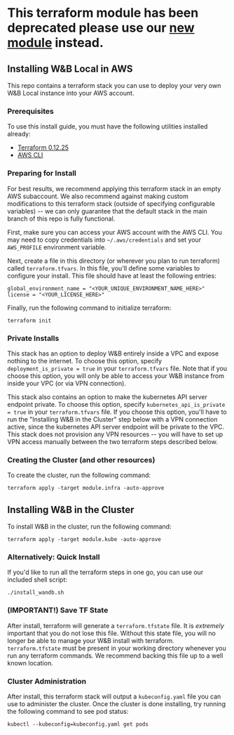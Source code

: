 # This terraform module has been deprecated please use our [new module](https://github.com/wandb/terraform-aws-wandb) instead.

## Installing W&B Local in AWS

This repo contains a terraform stack you can use to deploy your very own W&B Local instance into your AWS account.

### Prerequisites

To use this install guide, you must have the following utilities installed already:
* [Terraform 0.12.25](https://releases.hashicorp.com/terraform/0.12.25/)
* [AWS CLI](https://aws.amazon.com/cli/)

### Preparing for Install
For best results, we recommend applying this terraform stack in an empty AWS subaccount. We also recommend against making custom modifications to this terraform stack (outside of specifying configurable variables) -- we can only guarantee that the default stack in the main branch of this repo is fully functional.

First, make sure you can access your AWS account with the AWS CLI. You may need to copy credentials into `~/.aws/credentials` and set your `AWS_PROFILE` environment variable.

Next, create a file in this directory (or wherever you plan to run terraform) called `terraform.tfvars`. In this file, you'll define some variables to configure your install. This file should have at least the following entries:

```
global_environment_name = "<YOUR_UNIQUE_ENVIRONMENT_NAME_HERE>"
license = "<YOUR_LICENSE_HERE>"
```

Finally, run the following command to initialize terraform:
```
terraform init
```

### Private Installs
This stack has an option to deploy W&B entirely inside a VPC and expose nothing to the internet. To choose this option, specify `deployment_is_private = true` in your `terraform.tfvars` file. Note that if you choose this option, you will only be able to access your W&B instance from inside your VPC (or via VPN connection).

This stack also contains an option to make the kubernetes API server endpoint private. To choose this option, specify `kubernetes_api_is_private = true` in your `terraform.tfvars` file. If you choose this option, you'll have to run the "Installing W&B in the Cluster" step below with a VPN connection active, since the kubernetes API server endpoint will be private to the VPC. This stack does not provision any VPN resources -- you will have to set up VPN access manually between the two terraform steps described below.

### Creating the Cluster (and other resources)
To create the cluster, run the following command:
```
terraform apply -target module.infra -auto-approve
```

## Installing W&B in the Cluster
To install W&B in the cluster, run the following command:
```
terraform apply -target module.kube -auto-approve
```
### Alternatively: Quick Install
If you'd like to run all the terraform steps in one go, you can use our included shell script:
```
./install_wandb.sh
```

### (IMPORTANT!) Save TF State
After install, terraform will generate a `terraform.tfstate` file. It is *extremely* important that you do not lose this file. Without this state file, you will no longer be able to manage your W&B install with terraform. `terraform.tfstate` must be present in your working directory whenever you run any terraform commands. We recommend backing this file up to a well known location.

### Cluster Administration
After install, this terraform stack will output a `kubeconfig.yaml` file you can use to administer the cluster. Once the cluster is done installing, try running the following command to see pod status:
```
kubectl --kubeconfig=kubeconfig.yaml get pods
```
